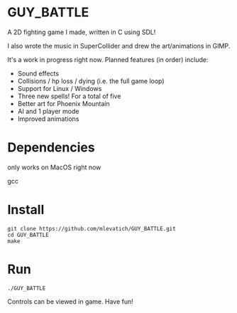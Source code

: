 # GUY_BATTLE

A 2D fighting game I made, written in C using SDL!

I also wrote the music in SuperCollider and drew the art/animations in GIMP.

It's a work in progress right now. Planned features (in order) include:

- Sound effects
- Collisions / hp loss / dying (i.e. the full game loop)
- Support for Linux / Windows
- Three new spells! For a total of five
- Better art for Phoenix Mountain
- AI and 1 player mode
- Improved animations

# Dependencies

only works on MacOS right now

gcc

# Install

```
git clone https://github.com/mlevatich/GUY_BATTLE.git
cd GUY_BATTLE
make
```

# Run

```
./GUY_BATTLE
```

Controls can be viewed in game.  Have fun!
